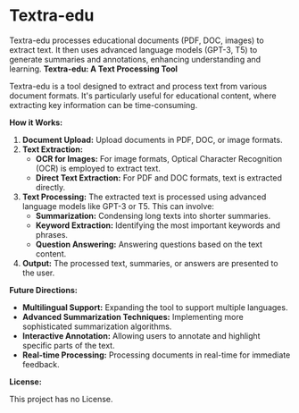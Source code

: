# Textra-edu
Textra-edu processes educational documents (PDF, DOC, images) to extract text. It then uses advanced language models (GPT-3, T5) to generate summaries and annotations, enhancing understanding and learning.
**Textra-edu: A Text Processing Tool**

Textra-edu is a tool designed to extract and process text from various document formats. It's particularly useful for educational content, where extracting key information can be time-consuming.

**How it Works:**

1. **Document Upload:** Upload documents in PDF, DOC, or image formats.
2. **Text Extraction:** 
   - **OCR for Images:** For image formats, Optical Character Recognition (OCR) is employed to extract text.
   - **Direct Text Extraction:** For PDF and DOC formats, text is extracted directly.
3. **Text Processing:** The extracted text is processed using advanced language models like GPT-3 or T5. This can involve:
   - **Summarization:** Condensing long texts into shorter summaries.
   - **Keyword Extraction:** Identifying the most important keywords and phrases.
   - **Question Answering:** Answering questions based on the text content.
4. **Output:** The processed text, summaries, or answers are presented to the user.

**Future Directions:**

* **Multilingual Support:** Expanding the tool to support multiple languages.
* **Advanced Summarization Techniques:** Implementing more sophisticated summarization algorithms.
* **Interactive Annotation:** Allowing users to annotate and highlight specific parts of the text.
* **Real-time Processing:** Processing documents in real-time for immediate feedback.



**License:**

This project has no License.
